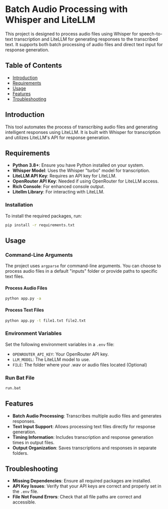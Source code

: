 # Batch Audio Processing with Whisper and LiteLLM

This project is designed to process audio files using Whisper for speech-to-text transcription and LiteLLM for generating responses to the transcribed text. It supports both batch processing of audio files and direct text input for response generation.

## Table of Contents

- [Introduction](#introduction)
- [Requirements](#requirements)
- [Usage](#usage)
- [Features](#features)
- [Troubleshooting](#troubleshooting)

## Introduction

This tool automates the process of transcribing audio files and generating intelligent responses using LiteLLM. It is built with Whisper for transcription and utilizes LiteLLM's API for response generation.

## Requirements

- **Python 3.8+**: Ensure you have Python installed on your system.
- **Whisper Model**: Uses the Whisper "turbo" model for transcription.
- **LiteLLM API Key**: Requires an API key for LiteLLM.
- **OpenRouter API Key**: Needed if using OpenRouter for LiteLLM access.
- **Rich Console**: For enhanced console output.
- **Litellm Library**: For interacting with LiteLLM.

### Installation

To install the required packages, run:

```bash
pip install -r requirements.txt
```

## Usage

### Command-Line Arguments

The project uses `argparse` for command-line arguments. You can choose to process audio files in a default "inputs" folder or provide paths to specific text files.

#### Process Audio Files

```bash
python app.py -a
```

#### Process Text Files

```bash
python app.py -t file1.txt file2.txt
```

### Environment Variables

Set the following environment variables in a `.env` file:

- `OPENROUTER_API_KEY`: Your OpenRouter API key.
- `LLM_MODEL`: The LiteLLM model to use.
- `FILE`: The folder where your .wav or audio files located (Optional)

### Run Bat File
```bash
run.bat
```

## Features

- **Batch Audio Processing**: Transcribes multiple audio files and generates responses.
- **Text Input Support**: Allows processing text files directly for response generation.
- **Timing Information**: Includes transcription and response generation times in output files.
- **Output Organization**: Saves transcriptions and responses in separate folders.

## Troubleshooting

- **Missing Dependencies**: Ensure all required packages are installed.
- **API Key Issues**: Verify that your API keys are correct and properly set in the `.env` file.
- **File Not Found Errors**: Check that all file paths are correct and accessible.
